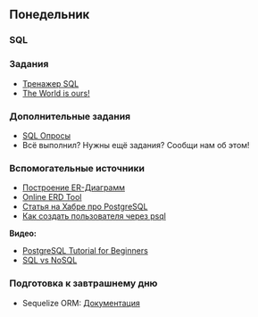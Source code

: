 ## Понедельник

### SQL

### Задания

- [Тренажер SQL](http://sql-trainer.elbrusboot.camp)
- [The World is ours!](../../../../p1-sql-intro)


### Дополнительные задания

- [SQL Опросы](../../../../p1-sql-cli)
- Всё выполнил? Нужны ещё задания? Сообщи нам об этом!

### Вспомогательные источники

- [Построение ER-Диаграмм](http://inf-teh-lotos.ru/sozdanie-er-diagramm)
- [Online ERD Tool](https://online.visual-paradigm.com/diagrams/features/erd-tool/)
- [Статья на Хабре про PostgreSQL](https://habr.com/ru/post/340460/)
- [Как создать пользователя через psql](../resources/psql-create-user.md)

**Видео:**

- [PostgreSQL Tutorial for Beginners](https://youtu.be/qw--VYLpxG4)
- [SQL vs NoSQL](https://www.youtube.com/watch?v=ZS_kXvOeQ5Y&t=770s)

### Подготовка к завтрашнему дню

- Sequelize ORM: [Документация](https://sequelize.org/master/manual/getting-started.html)

